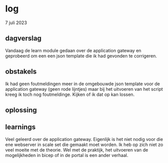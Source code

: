 # log  
7 juli 2023


## dagverslag
Vandaag de learn module gedaan over de application gateway en geprobeerd om een een json template die ik had gevonden te corrigeren. 


## obstakels  
Ik had geen foutmeldingen meer in de omgebouwde json template voor de application gateway (geen rode lijntjes) maar bij het uitvoeren van het script kreeg ik toch nog foutmeldinge. 
Kijken of  ik dat op  kan lossen. 


## oplossing  




## learnings
Veel geleerd over de application gateway. Eigenlijk is het niet nodig voor die ene webserver in scale set die gemaakt moet worden.  Ik heb op zich niet zo veel moeite met de theorie. Wel met de praktijk, het uitvoeren van de mogelijkheden in bicep of in de portal is een ander verhaal. 